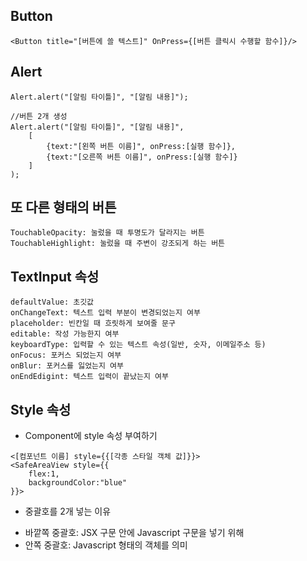 ## Button
```
<Button title="[버튼에 쓸 텍스트]" OnPress={[버튼 클릭시 수행할 함수]}/>
```

## Alert
```
Alert.alert("[알림 타이틀]", "[알림 내용]");

//버튼 2개 생성
Alert.alert("[알림 타이틀]", "[알림 내용]",
    [
        {text:"[왼쪽 버튼 이름]", onPress:[실행 함수]},
        {text:"[오른쪽 버튼 이름]", onPress:[실행 함수]}
    ]
);
```

## 또 다른 형태의 버튼
```
TouchableOpacity: 눌렀을 때 투명도가 달라지는 버튼
TouchableHighlight: 눌렀을 때 주변이 강조되게 하는 버튼
```

## TextInput 속성
```
defaultValue: 초깃값
onChangeText: 텍스트 입력 부분이 변경되었는지 여부
placeholder: 빈칸일 때 흐릿하게 보여줄 문구
editable: 작성 가능한지 여부
keyboardType: 입력할 수 있는 텍스트 속성(일반, 숫자, 이메일주소 등)
onFocus: 포커스 되었는지 여부
onBlur: 포커스를 잃었는지 여부
onEndEdigint: 텍스트 입력이 끝났는지 여부
```

## Style 속성
* Component에 style 속성 부여하기
```
<[컴포넌트 이름] style={{[각종 스타일 객체 값]}}>
<SafeAreaView style={{
    flex:1,
    backgroundColor:"blue"
}}>
```
* 중괄호를 2개 넣는 이유
+ 바깥쪽 중괄호: JSX 구문 안에 Javascript 구문을 넣기 위해
+ 안쪽 중괄호: Javascript 형태의 객체를 의미

